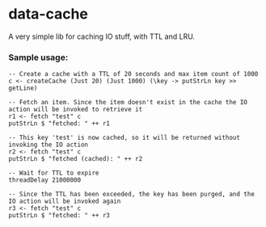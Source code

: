 # data-cache
A very simple lib for caching IO stuff, with TTL and LRU. 

### Sample usage:

    -- Create a cache with a TTL of 20 seconds and max item count of 1000
    c <- createCache (Just 20) (Just 1000) (\key -> putStrLn key >> getLine)

    -- Fetch an item. Since the item doesn't exist in the cache the IO action will be invoked to retrieve it
    r1 <- fetch "test" c
    putStrLn $ "fetched: " ++ r1

    -- This key 'test' is now cached, so it will be returned without invoking the IO action
    r2 <- fetch "test" c
    putStrLn $ "fetched (cached): " ++ r2

    -- Wait for TTL to expire
    threadDelay 21000000

    -- Since the TTL has been exceeded, the key has been purged, and the IO action will be invoked again
    r3 <- fetch "test" c
    putStrLn $ "fetched: " ++ r3